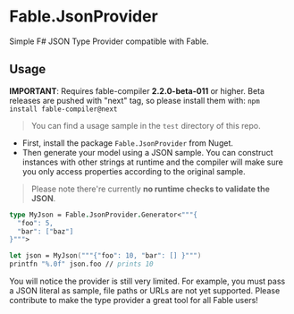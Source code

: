 # Fable.JsonProvider

Simple F# JSON Type Provider compatible with Fable.

## Usage

**IMPORTANT**: Requires fable-compiler **2.2.0-beta-011** or higher. Beta releases are pushed with "next" tag, so please install them with: `npm install fable-compiler@next`

> You can find a usage sample in the `test` directory of this repo.

- First, install the package `Fable.JsonProvider` from Nuget.
- Then generate your model using a JSON sample. You can construct instances with other strings at runtime and the compiler will make sure you only access properties according to the original sample.

> Please note there're currently **no runtime checks to validate the JSON**.

```fsharp
type MyJson = Fable.JsonProvider.Generator<"""{
  "foo": 5,
  "bar": ["baz"]
}""">

let json = MyJson("""{"foo": 10, "bar": [] }""")
printfn "%.0f" json.foo // prints 10
```

You will notice the provider is still very limited. For example, you must pass a JSON literal as sample, file paths or URLs are not yet supported. Please contribute to make the type provider a great tool for all Fable users!